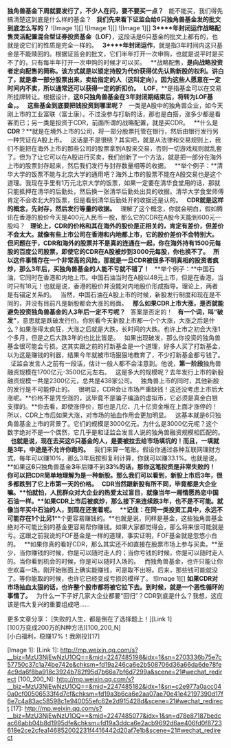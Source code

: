 **独角兽基金下周就要发行了，不少人在问，要不要买一点？**
 
能不能买，我们得先搞清楚这到底是什么样的基金？
 
**我们先来看下证监会给6只独角兽基金发的批文到底怎么写的？**
![Image 1][]
![Image 1][]
![Image 1][]
**3****年封闭运作战略配售灵活配置混合型证券投资基金（****LOF****）**，这段话是6只基金的批文上都有的，也就是说它们的性质是完全一样的。
 
**3****年封闭运作**，就是指3年时间内这只基金是不能赎回的。根据证监会的批文，它们半年打开一次申购，也就是说平时是买不了的，只有每半年打开一次申购的时候才可以买。
 
**战略配售，**是向战略投资者定向配售的简称。该方式就是以锁定持股为代价获得优先认购新股的权利。讲白了，就是拿一部分股票出来，卖给指定的人（这叫定向）。因为这些人愿意在一定时间内不卖，所以通常还可以获得一定的折扣价。
 
**LOF****，**是指基金可以在交易所挂牌转让。根据设计，**这****6****只独角兽基金在****3****年封闭期结束后，将转为****LOF****基金，。**
 
**这些基金到底要把钱投资到哪里呢？**
 
一类是A股中的独角兽企业，如今天刚上市的工业富联（富士康）。不过没参与打新的话，那也是白搭，涨多少都是看客而已；另一类是投资于CDR，前面所谓的战略配置，就是买CDR。
 
**什么是****CDR****？**就是在境外上市的公司，将一部分股票托管在银行，然后由银行发行另一种凭证在A股上市。
 
这话是不是很绕？其实吧，就是从法律和交易规则上，我们不能把在海外上市的那些公司的股票拿到A股来交易，否则一切游戏规则就乱套了。但为了让它可以在A股进行买卖，我们创新了一个方法，就是把一部分在海外上市的股票封存起来，然后我们发行与封存数量相等的收据。
 
**举个例子：**清华大学的饭票不能与北京大学的通用吧？海外上市的股票不能在A股交易也是这个道理。我现在手里有1万元北京大学的饭票，如果一定要在清华食堂用的话，那就只能抵押在清华的后勤处，然后换一张清华后勤处出具的收据。清华大学食堂师傅肯定不会收北大的饭票，但是看到清华后勤处开的收据还是认的。
 
**CDR就是这样的概念，先封存，然后发行等量的收据。**
 
理解了这个概念，你就会明白，假如腾讯在香港的股价今天是400元人民币一股，那么它的CDR在A股今天能到600元一股吗？
 
**理论上，CDR的价格和其在海外的股价是正相关的，肯定有差价，但差价不会太大。**就像有些上市公司在香港和内地都上市，它的股价差价不会特别大。
 
但问题在于，CDR和海外的股票并不是真的连通在一起，你在海外持有1500元每股的百度公司股票，即使它的CDR在A股被炒到3000元每股，你也换不了。
 
所以**这件事情存在一个非常高的风险，那就是一旦CDR被很多不明真相的投资者疯炒，那么3年后，买独角兽基金的人能不亏就不错了！**
 
**举个例子：**中国石油，它同时在香港和内地上市。中国石油当时在A股以48元上市，但是在香港，当时只有18元！也就是说，香港的股价并没能对内地股价形成指导。理论上，两者是有锚定关系的。
 
当然，中国石油在A股上市的时候，新股发行制度和现在是不同的，并没有目前凡是新股都会大涨的局面。
 
**那么如果CDR上市大涨，是否就能避免投资独角兽基金的人3年后一定不亏呢？**
 
答案是否定的！
 
**有一个词，叫“破发”**，意思就是跌破发行价。你别看今天新股上市都一个个大涨，大涨之后是什么？如果涨得太疯狂，大涨之后就是大跌，长时间的大跌。也许上市之初会大涨1个多月，但是之后大跌3年的也比比皆是。
 
如果出现破发，那么你投资的独角兽基金很可能会亏损。这其实跟之前的打新基金是一个道理，好多人买了打新基金，以为这是赚钱的利器，结果今年就被市场狠狠地教育了，不少打新基金都亏钱了。
 
证监会发言人之前有一段话，估计一般人都不会注意到。他说，**第一阶段**独角兽融资规模在1700亿元\-3500亿元左右。
 
这是多大的规模呢？去年发行上市的新股融资规模一共是2300亿元，总共是438家公司。
 
独角兽上市的同时，其他新股的发行是不可能停止的。
 
很明显，CDR会让市场严重缺钱！这还没考虑上市后大涨呢。**价格不是凭空涨的，这毕竟不是骗子编造的虚拟币，它必须是真金白银支撑的。**你去看，即使涨停价，那也是几亿、几十亿资金堆在上面才涨停的！所以，CDR上市后如果大涨，对市场的抽血作用会更加明显。
 
这基本就是6只独角兽基金上市的背景了。它们的规模是3000亿元。为什么是3000亿元呢？这个数字绝对不是一个偶然，它几乎是和证监会发言人说的独角兽融资规模相匹配的。
 
**也就是说，现在去买这****6****只基金的人，是要被拉去给市场填坑的！而且，一填就是****3****年，中途是不允许你跑的。**
 
我们来算一笔账。假设你通过各种互联网理财方式，每年可以赚10%，那么3年后按照复利计算，你就可以赚33.1%。也就是说，**如果这****6****只独角兽基金****3****年后赚不到****33%****的话，那你这笔投资是非常失败的！**
 
你可以把CDR简单地理解为是一种新股。那么我们可以看到，新股上市后3年，很多都跌到了它上市第一天的价格。
 
CDR当然跟新股有所不同，毕竟都是大企业嘛。**怕就怕，人民群众对大企业的热爱太过盲目，就像当年一厢情愿热恋中国石油一样。**如果CDR上市后被疯炒，那么接下来连续跌3年，也不是不可能。就像当年买中石油的人，到现在还套着呢。
 
**记住：在同一类投资工具中，永远不可能存在****1****个比另****1****个更容易赚钱的。**也就是说，同样是基金，这些独角兽基金绝对不可能比别的基金更容易帮你赚钱。如果大家都觉得会，那么将来很可能就是亏。这跟之前我说的FOF基金是一样的道理，事实证明，FOF基金就是忽悠小白的。
 
**如果你真的看好CDR，那么其实还不如直接在股票市场上参与买卖。**至少，当你赚钱的时候，你是可以随时走人的；当你亏钱的时候，你是可以随时走人的。当你看到机会的时候，你是可以随时入场的。
 
而独角兽基金，也许只能让你空欢喜一场。刚开始账面上确实能赚钱，可是取不出呀。后来，那些钱可能就没了。等你能取的时候，也许它已经变成亏损的模样了。
![Image 1][]
**如果CDR对市场抽血太狠的话，也许整个股市都将被它拉下去。到时候，就是一个恶性循环的事情了。**
 
为什么一下子好几家大企业都要“回归”？CDR到底是什么？我想，这应该是伟大复兴的重要组成吧……
  
更多文章分享：
[失败的人生，都是倒在了选择题上！][Link 1]  
[100万变成200万的N种方法][100_200_N]  
[小白福利，稳赚17%！我刚投][17]

[Image 1]: 
[Link 1]: http://mp.weixin.qq.com/s?__biz=MzU3NjEwNzU1OQ==&mid=2247485198&idx=1&sn=2703336b75e7c57750c37c1a74be742e&chksm=fd19a246ca6e2b508706d36a66da6de78fe4c9da6f8ba918c3924b782f95d7b66a7bf6d7299a&scene=21#wechat_redirect
[100_200_N]: http://mp.weixin.qq.com/s?__biz=MzU3NjEwNzU1OQ==&mid=2247485182&idx=1&sn=c2e977a0acc040a0cf00506533f4d7cf&chksm=fd19a3b6ca6e2aa07ae70e41e42197390d17f6e7c4a83ac58598c1e940055efc62e2d915428d&scene=21#wechat_redirect
[17]: http://mp.weixin.qq.com/s?__biz=MzU3NjEwNzU1OQ==&mid=2247485077&idx=1&sn=d78e87187bedcac66abb04b8d1995dfe&chksm=fd19a3ddca6e2acb9692d6ae406fd0f8723618e2ce2cfea146852002231f4416442d20af7e1b&scene=21#wechat_redirect
